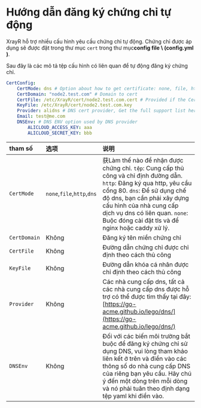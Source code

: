 # Hướng dẫn đăng ký chứng chỉ tự động

XrayR hỗ trợ nhiều cấu hình yêu cầu chứng chỉ tự động. Chứng chỉ được áp dụng sẽ được đặt trong thư mục `cert` trong thư mục**config file \ (config.yml \)**.

Sau đây là các mô tả tệp cấu hình có liên quan để tự động đăng ký chứng chỉ.

```yaml
CertConfig:
    CertMode: dns # Option about how to get certificate: none, file, http, dns. Choose "none" will forcedly disable the tls config.
    CertDomain: "node2.test.com" # Domain to cert
    CertFile: /etc/XrayR/cert/node2.test.com.cert # Provided if the CertMode is file
    KeyFile: /etc/XrayR/cert/node2.test.com.key
    Provider: alidns # DNS cert provider, Get the full support list here: https://go-acme.github.io/lego/dns/
    Email: test@me.com
    DNSEnv: # DNS ENV option used by DNS provider
        ALICLOUD_ACCESS_KEY: aaa
        ALICLOUD_SECRET_KEY: bbb
```

| tham số | 选项 | 说明 |
| :--- | :--- | :--- |
| `CertMode` | `none`,`file`,`http`,`dns` | 获Làm thế nào để nhận được chứng chỉ. `tệp`: Cung cấp thủ công và chỉ định đường dẫn. `http`: Đăng ký qua http, yêu cầu cổng 80. `dns`: Để sử dụng chế độ dns, bạn cần phải xây dựng cấu hình của nhà cung cấp dịch vụ dns có liên quan. `none`: Buộc đóng cài đặt tls và để nginx hoặc caddy xử lý.|
| `CertDomain` | Không  | Đăng ký tên miền chứng chỉ|
| `CertFile` | Không  | Đường dẫn chứng chỉ được chỉ định theo cách thủ công |
| `KeyFile` | Không  | Đường dẫn khóa cá nhân được chỉ định theo cách thủ công |
| `Provider` | Không  |Các nhà cung cấp dns, tất cả các nhà cung cấp dns được hỗ trợ có thể được tìm thấy tại đây:[https://go-acme.github.io/lego/dns/](https://go-acme.github.io/lego/dns/) |
| `DNSEnv` | Không  |Đối với các biến môi trường bắt buộc để đăng ký chứng chỉ sử dụng DNS, vui lòng tham khảo liên kết ở trên và điền vào các thông số do nhà cung cấp DNS của riêng bạn yêu cầu. Hãy chú ý đến một dòng trên mỗi dòng và nó phải tuân theo định dạng tệp yaml khi điền vào. |

